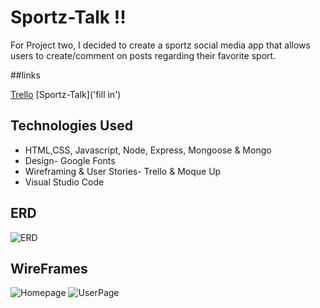 # Sportz-Talk !!

For Project two, I decided to create a sportz social media app that allows users to create/comment on posts regarding their favorite sport.

##links

[Trello](https://trello.com/b/KcTEYPR2/jordan-clarke-sportz-talk-board)
[Sportz-Talk]('fill in')

## Technologies Used
- HTML,CSS, Javascript, Node, Express, Mongoose & Mongo
- Design- Google Fonts
- Wireframing & User Stories- Trello & Moque Up
- Visual Studio Code

## ERD

![ERD](https://github.com/JordanAclarke/sportz-talk-app/blob/master/Wireframe%20%26%20Moqups/ERD%20Diagram.png)

## WireFrames

![Homepage](https://github.com/JordanAclarke/sportz-talk-app/blob/master/Wireframe%20%26%20Moqups/Home%20PAge.png)
![UserPage](https://github.com/JordanAclarke/sportz-talk-app/blob/master/Wireframe%20%26%20Moqups/Users%20Page.png)
